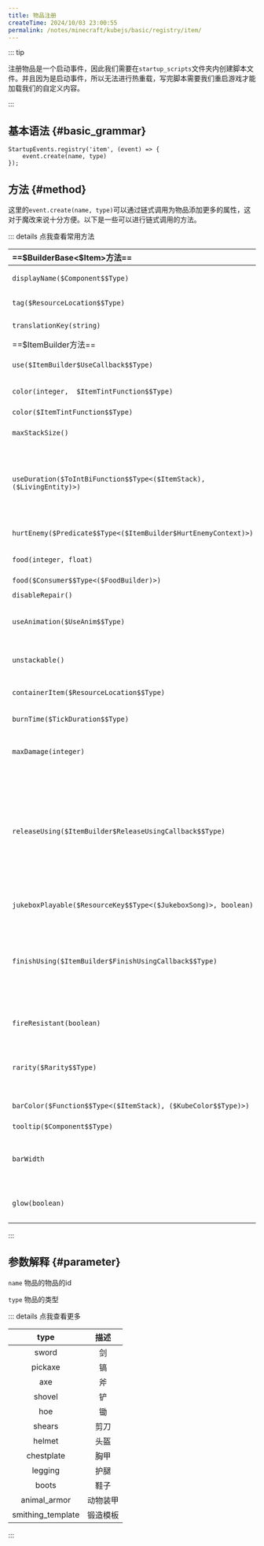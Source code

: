 ```yaml
---
title: 物品注册
createTime: 2024/10/03 23:00:55
permalink: /notes/minecraft/kubejs/basic/registry/item/
---
```


::: tip

注册物品是一个启动事件，因此我们需要在`startup_scripts`文件夹内创建脚本文件。并且因为是启动事件，所以无法进行热重载，写完脚本需要我们重启游戏才能加载我们的自定义内容。

:::

## 基本语法 {#basic_grammar}

```JS
StartupEvents.registry('item', (event) => {
    event.create(name, type)
});
```

## 方法 {#method}

这里的`event.create(name, type)`可以通过链式调用为物品添加更多的属性，这对于魔改来说十分方便。以下是一些可以进行链式调用的方法。

::: details 点我查看常用方法

|==\$BuilderBase<$Item>方法==|描述|
|:-|:-:|
|`displayName($Component$$Type)`|为物品设置名称，当存在lang文件时会被覆盖|
|`tag($ResourceLocation$$Type)`|为物品添加标签,例如 `minecraft:stone`|
|`translationKey(string)`|为物品设置翻译键,例如 `block.minecraft.stone`|
|==$ItemBuilder方法==|描述|
|`use($ItemBuilder$UseCallback$$Type)`|判断玩家是否开始使用该物品|
|`color(integer,  $ItemTintFunction$$Type)`|通过索引为物品上色,用于有多层纹理的情况|
|`color($ItemTintFunction$$Type)`|通过索引为物品上色|
|`maxStackSize()`|设置物品的最大堆叠数量。默认值为 64|
|`useDuration($ToIntBiFunction$$Type<($ItemStack), ($LivingEntity)>)`|物品使用的时间长度。例如，在进食食物时，这是进食食物所需的时间。这可以改变进食速度，或用于其他用途（如制作自定义弓）。|
|`hurtEnemy($Predicate$$Type<($ItemBuilder$HurtEnemyContext)>)`|当物品被用来伤害实体时被调用。|
|`food(integer, float)`|设置物品的营养值和饱食度|
|`food($Consumer$$Type<($FoodBuilder)>)`|设置物品的食品属性|
|`disableRepair()`|设置物品为不可修复|
|`useAnimation($UseAnim$$Type)`|确定使用该物品时的动画效果，例如吃食物时的动画|
|`unstackable()`|设置物品无法堆叠，也就是设置物品的最大堆叠数量为1|
|`containerItem($ResourceLocation$$Type)`|设置物品的容器物品，例如牛奶桶的桶|
|`burnTime($TickDuration$$Type)`|设置物品的燃烧时间。默认为 0（非燃料）|
|`maxDamage(integer)`|设置物品的最大耐久度。默认为 0（无耐久度）|
|`releaseUsing($ItemBuilder$ReleaseUsingCallback$$Type)`|当玩家在使用物品的过程中没有完成，而是半途松开了鼠标右键时。以弓为例，当玩家松开鼠标右键时，箭就会被射出。为了确保弓不会完成使用，Minecraft 将 `useDuration` 设置为一个非常高的数值（1 小时）|
|`jukeboxPlayable($ResourceKey$$Type<($JukeboxSong)>, boolean)`|设置物品可以在唱片机中播放音乐|
|`finishUsing($ItemBuilder$FinishUsingCallback$$Type)`|当玩家完成物品的使用时。这仅在 `useDuration` 计时器走完时触发。例如，在进食时，这发生在玩家吃完食物后，此时饥饿值恢复|
|`fireResistant(boolean)`|使物品具有类似下界合金工具的防火特性（或不具有）|
|`rarity($Rarity$$Type)`|设置物品的稀有度。可以填入的参数有：`common`、`uncommon`、`rare`、`epic`|
|`barColor($Function$$Type<($ItemStack), ($KubeColor$$Type)>)`|设置物品耐久度条的颜色|
|`tooltip($Component$$Type)`|设置物品的工具提示|
|`barWidth`|设置物品耐久度条的宽度。该函数应返回一个介于 0 到 13（条最大宽度）之间的值|
|`glow(boolean)`|设置物品是否具有附魔光效，不论该物品是否具有附魔|

:::

## 参数解释 {#parameter}

`name` 物品的物品的id

`type` 物品的类型

::: details 点我查看更多

|type|描述|
|:-:|:-:|
|sword|剑|
|pickaxe|镐|
|axe|斧|
|shovel|铲|
|hoe|锄|
|shears|剪刀|
|helmet|头盔|
|chestplate|胸甲|
|legging|护腿|
|boots|鞋子|
|animal_armor|动物装甲|
|smithing_template|锻造模板|

:::
